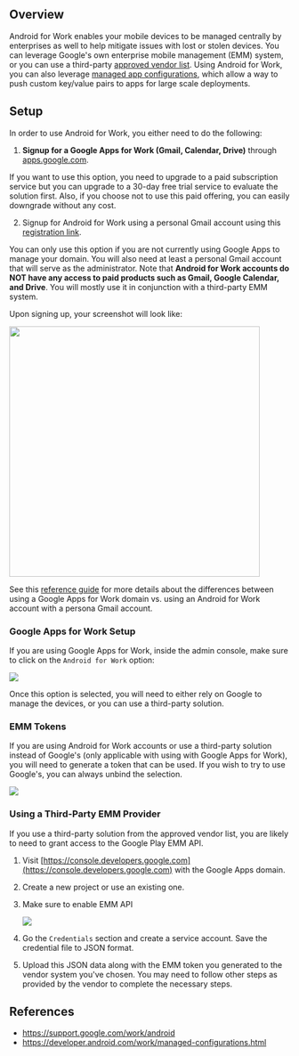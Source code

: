 ## Overview

Android for Work enables your mobile devices to be managed centrally by enterprises as well to help mitigate issues with lost or stolen devices.  You can leverage Google's own enterprise mobile management (EMM) system, or you can use a third-party [approved vendor list](https://www.google.com/work/android/partners/).  Using Android for Work, you can also leverage [managed app configurations](https://developer.android.com/work/managed-configurations.html), which allow a way to push custom key/value pairs to apps for large scale deployments.

## Setup

In order to use Android for Work, you either need to do the following:

1) **Signup for a Google Apps for Work (Gmail, Calendar, Drive)** through [apps.google.com](http://apps.google.com).

If you want to use this option, you need to upgrade to a paid subscription service but you can upgrade to a 30-day free trial service to evaluate the solution first.   Also, if you choose not to use this paid offering, you can easily downgrade without any cost. 

2) Signup for Android for Work using a personal Gmail account using this [registration link](https://www.google.com/a/signup/?enterprise_product=ANDROID_WORK).

You can only use this option if you are not currently using Google Apps to manage your domain.   You will also need at least a personal Gmail account that will serve as the administrator.  Note that **Android for Work accounts do NOT have any access to paid products such as Gmail, Google Calendar, and Drive**.  You will mostly use it in conjunction with a third-party EMM system.

Upon signing up, your screenshot will look like:

<img src="http://imgur.com/tODDzBG.png" width="450"/>

See this [reference guide](https://support.google.com/work/android/answer/6371476?hl=en&ref_topic=6151012) for more details about the differences between using a Google Apps for Work domain vs. using an Android for Work account with a persona Gmail account.

### Google Apps for Work Setup

If you are using Google Apps for Work, inside the admin console, make sure to click on the `Android for Work` option:

<img src="http://i.imgur.com/Ccg7pdi.png"/>

Once this option is selected, you will need to either rely on Google to manage the devices, or you can use a third-party solution.  

### EMM Tokens

If you are using Android for Work accounts or use a third-party solution instead of Google's (only applicable with using with Google Apps for Work), you will need to generate a token that can be used.  If you wish to try to use Google's, you can always unbind the selection.

<img src="http://i.imgur.com/EyiIQS1.png">

### Using a Third-Party EMM Provider

If you use a third-party solution from the approved vendor list, you are likely to need to grant access to the Google Play EMM API.  

1. Visit [https://console.developers.google.com](https://console.developers.google.com) with the Google Apps domain.  

2. Create a new project or use an existing one.

3. Make sure to enable EMM API

   <img src="http://i.imgur.com/GyMQzmX.png"/>

4. Go the `Credentials` section and create a service account.  Save the credential file to JSON format.

5. Upload this JSON data along with the EMM token you generated to the vendor system you've chosen.   You may need to follow other steps as provided by the vendor to complete the necessary steps.

## References

* <https://support.google.com/work/android>
* <https://developer.android.com/work/managed-configurations.html>
